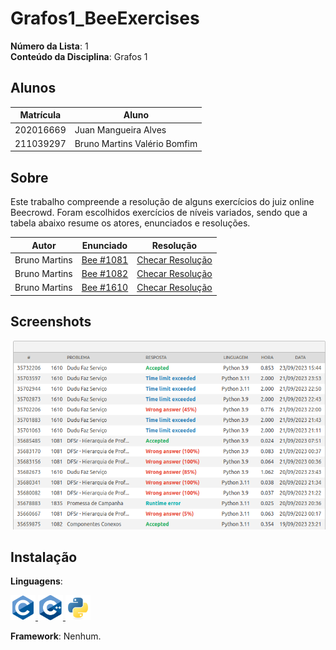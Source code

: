 # Grafos1_BeeExercises

**Número da Lista**: 1<br>
**Conteúdo da Disciplina**: Grafos 1<br>

## Alunos
|Matrícula | Aluno |
| -- | -- |
| 202016669 |  Juan Mangueira Alves |
| 211039297 |  Bruno Martins Valério Bomfim  |

## Sobre 
Este trabalho compreende a resolução de alguns exercícios do juiz online Beecrowd. Foram escolhidos exercícios de níveis variados, sendo que a tabela abaixo resume os atores, enunciados e resoluções.

| Autor | Enunciado | Resolução |
| -- | -- | -- |
| Bruno Martins | [Bee #1081](https://www.beecrowd.com.br/judge/pt/problems/view/1081) | [Checar Resolução](bee1081.py)
| Bruno Martins | [Bee #1082](https://www.beecrowd.com.br/judge/pt/problems/view/1082) | [Checar Resolução](bee1081.py)
| Bruno Martins | [Bee #1610](https://www.beecrowd.com.br/judge/pt/problems/view/1610) | [Checar Resolução](bee1081.py)

## Screenshots
![submissions](sub.png)

## Instalação 
**Linguagens**:

<p align="left"> <a href="https://www.cprogramming.com/" target="_blank" rel="noreferrer"> <img src="https://raw.githubusercontent.com/devicons/devicon/master/icons/c/c-original.svg" alt="c" width="40" height="40"/> </a> <a href="https://www.w3schools.com/cpp/" target="_blank" rel="noreferrer"> <img src="https://raw.githubusercontent.com/devicons/devicon/master/icons/cplusplus/cplusplus-original.svg" alt="cplusplus" width="40" height="40"/> </a> <a href="https://www.python.org" target="_blank" rel="noreferrer"> <img src="https://raw.githubusercontent.com/devicons/devicon/master/icons/python/python-original.svg" alt="python" width="40" height="40"/> </a> </p>

**Framework**: Nenhum.<br>